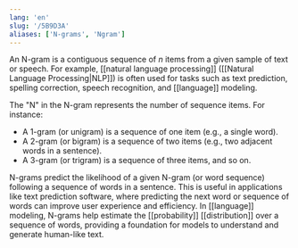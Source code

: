 ```yaml
---
lang: 'en'
slug: '/5B9D3A'
aliases: ['N-grams', 'Ngram']
---
```


An N-gram is a contiguous sequence of _n_ items from a given sample of text or speech. For example, [[natural language processing]] ([[Natural Language Processing|NLP]]) is often used for tasks such as text prediction, spelling correction, speech recognition, and [[language]] modeling.

The "N" in the N-gram represents the number of sequence items. For instance:

- A 1-gram (or unigram) is a sequence of one item (e.g., a single word).
- A 2-gram (or bigram) is a sequence of two items (e.g., two adjacent words in a sentence).
- A 3-gram (or trigram) is a sequence of three items, and so on.

N-grams predict the likelihood of a given N-gram (or word sequence) following a sequence of words in a sentence. This is useful in applications like text prediction software, where predicting the next word or sequence of words can improve user experience and efficiency. In [[language]] modeling, N-grams help estimate the [[probability]] [[distribution]] over a sequence of words, providing a foundation for models to understand and generate human-like text.
